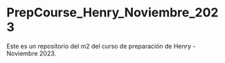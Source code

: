 # PrepCourse_Henry_Noviembre_2023
Este es un repositorio del m2 del curso de preparación de Henry  - Noviembre 2023.
